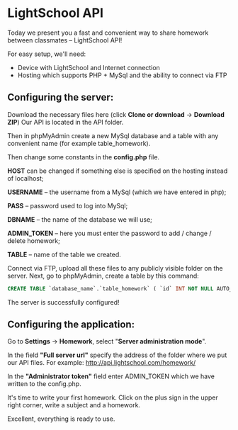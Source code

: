 LightSchool API
===============
Today we present you a fast and convenient way to share homework between classmates – LightSchool API!

For easy setup, we'll need:
- Device with LightSchool and Internet connection
- Hosting which supports PHP + MySql and the ability to connect via FTP

## Сonfiguring the server:
Download the necessary files here (click **Clone or download** -> **Download ZIP**)
Our API is located in the API folder.

Then in phpMyAdmin create a new MySql database and a table with any convenient name (for example table_homework).

Then change some constants in the **config.php** file.

**HOST** can be changed if something else is specified on the hosting instead of localhost;

**USERNAME** – the username from a MySql (which we have entered in php);

**PASS** – password used to log into MySql;

**DBNAME** – the name of the database we will use;

**ADMIN_TOKEN** – here you must enter the password to add / change / delete homework;

**TABLE** – name of the table we created.

Connect via FTP, upload all these files to any publicly visible folder on the server. Next, go to phpMyAdmin, create a table by this command:
```sql
CREATE TABLE `database_name`.`table_homework` ( `id` INT NOT NULL AUTO_INCREMENT , `timestamp` INT NOT NULL , `subject` TEXT NOT NULL , `hometask` TEXT NOT NULL , PRIMARY KEY (`id`)) ENGINE = InnoDB;
```

The server is successfully configured!

## Configuring the application:
Go to **Settings** -> **Homework**, select "**Server administration mode**".

In the field **"Full server url"** specify the address of the folder where we put our API files. For example: http://api.lightschool.com/homework/

In the **"Administrator token"** field enter ADMIN_TOKEN which we have written to the config.php.

It's time to write your first homework. Click on the plus sign in the upper right corner, write a subject and a homework.

Excellent, everything is ready to use.
